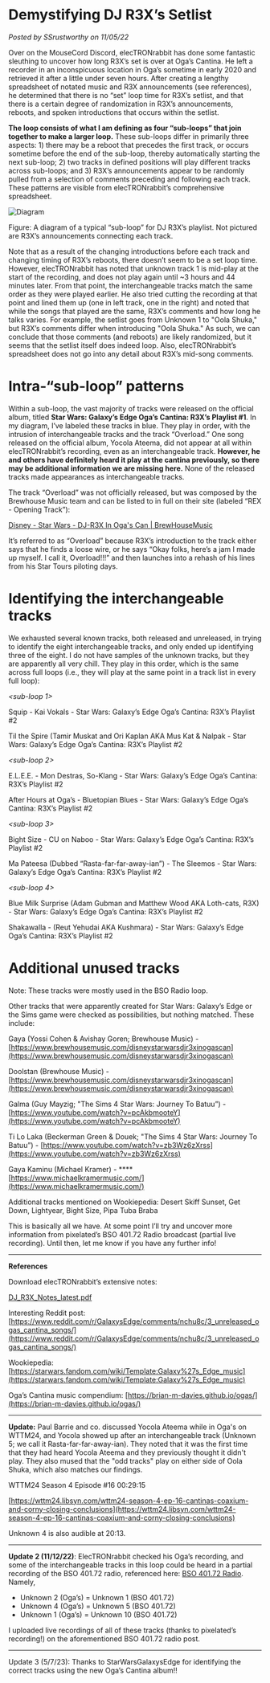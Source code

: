 # Demystifying DJ R3X’s Setlist

*Posted by SSrustworthy on 11/05/22*

Over on the MouseCord Discord, elecTRONrabbit has done some fantastic sleuthing to uncover how long R3X’s set is over at Oga’s Cantina. He left a recorder in an inconspicuous location in Oga’s sometime in early 2020 and retrieved it after a little under seven hours. After creating a lengthy spreadsheet of notated music and R3X announcements (see references), he determined that there is no “set” loop time for R3X’s setlist, and that there is a certain degree of randomization in R3X’s announcements, reboots, and spoken introductions that occurs within the setlist.

**The loop consists of what I am defining as four “sub-loops” that join together to make a larger loop.** These sub-loops differ in primarily three aspects: 1) there may be a reboot that precedes the first track, or occurs sometime before the end of the sub-loop, thereby automatically starting the next sub-loop; 2) two tracks in defined positions will play different tracks across sub-loops; and 3) R3X’s announcements appear to be randomly pulled from a selection of comments preceding and following each track. These patterns are visible from elecTRONrabbit’s comprehensive spreadsheet.

![Diagram](../../../img/assets/SWGE_Ogas_Diagram.png)

Figure: A diagram of a typical “sub-loop” for DJ R3X’s playlist. Not pictured are R3X’s announcements connecting each track.

Note that as a result of the changing introductions before each track and changing timing of R3X’s reboots, there doesn’t seem to be a set loop time. However, elecTRONrabbit has noted that unknown track 1 is mid-play at the start of the recording, and does not play again until ~3 hours and 44 minutes later. From that point, the interchangeable tracks match the same order as they were played earlier. He also tried cutting the recording at that point and lined them up (one in left track, one in the right) and noted that while the songs that played are the same, R3X’s comments and how long he talks varies. For example, the setlist goes from Unknown 1 to "Oola Shuka," but R3X’s comments differ when introducing "Oola Shuka." As such, we can conclude that those comments (and reboots) are likely randomized, but it seems that the setlist itself does indeed loop. Also, elecTRONrabbit’s spreadsheet does not go into any detail about R3X’s mid-song comments.

# Intra-“sub-loop” patterns

Within a sub-loop, the vast majority of tracks were released on the official album, titled **Star Wars: Galaxy’s Edge Oga’s Cantina: R3X’s Playlist #1**. In my diagram, I’ve labeled these tracks in blue. They play in order, with the intrusion of interchangeable tracks and the track “Overload.” One song released on the official album, Yocola Ateema, did not appear at all within elecTRONrabbit’s recording, even as an interchangeable track. **However, he and others have definitely heard it play at the cantina previously, so there may be additional information we are missing here.** None of the released tracks made appearances as interchangeable tracks.

The track “Overload” was not officially released, but was composed by the Brewhouse Music team and can be listed to in full on their site (labeled “REX - Opening Track”): 

[Disney - Star Wars - DJ-R3X In Oga's Can | BrewHouseMusic](https://www.brewhousemusic.com/disneystarwarsdjr3xinogascan)

It’s referred to as “Overload” because R3X’s introduction to the track either says that he finds a loose wire, or he says “Okay folks, here’s a jam I made up myself. I call it, Overload!!!” and then launches into a rehash of his lines from his Star Tours piloting days.

# Identifying the interchangeable tracks

We exhausted several known tracks, both released and unreleased, in trying to identify the eight interchangeable tracks, and only ended up identifying three of the eight. I do not have samples of the unknown tracks, but they are apparently all very chill. They play in this order, which is the same across full loops (i.e., they will play at the same point in a track list in every full loop):

*<sub-loop 1>*

Squip - Kai Vokals - Star Wars: Galaxy’s Edge Oga’s Cantina: R3X’s Playlist #2

Til the Spire (Tamir Muskat and Ori Kaplan AKA Mus Kat & Nalpak - Star Wars: Galaxy’s Edge Oga’s Cantina: R3X’s Playlist #2

*<sub-loop 2>*

E.L.E.E. - Mon Destras, So-Klang -  Star Wars: Galaxy’s Edge Oga’s Cantina: R3X’s Playlist #2

After Hours at Oga’s - Bluetopian Blues -  Star Wars: Galaxy’s Edge Oga’s Cantina: R3X’s Playlist #2

*<sub-loop 3>*

Bight Size - CU on Naboo -  Star Wars: Galaxy’s Edge Oga’s Cantina: R3X’s Playlist #2

Ma Pateesa (Dubbed “Rasta-far-far-away-ian”) - The Sleemos -  Star Wars: Galaxy’s Edge Oga’s Cantina: R3X’s Playlist #2

*<sub-loop 4>*

Blue Milk Surprise (Adam Gubman and Matthew Wood AKA Loth-cats, R3X) -  Star Wars: Galaxy’s Edge Oga’s Cantina: R3X’s Playlist #2

Shakawalla - (Reut Yehudai AKA Kushmara) - Star Wars: Galaxy’s Edge Oga’s Cantina: R3X’s Playlist #2

# Additional unused tracks

Note: These tracks were mostly used in the BSO Radio loop.

Other tracks that were apparently created for Star Wars: Galaxy’s Edge or the Sims game were checked as possibilities, but nothing matched. These include:

Gaya (Yossi Cohen & Avishay Goren; Brewhouse Music) - [https://www.brewhousemusic.com/disneystarwarsdjr3xinogascan](https://www.brewhousemusic.com/disneystarwarsdjr3xinogascan)

Doolstan (Brewhouse Music) - [https://www.brewhousemusic.com/disneystarwarsdjr3xinogascan](https://www.brewhousemusic.com/disneystarwarsdjr3xinogascan)

Galma (Guy Mayzig; "The Sims 4 Star Wars: Journey To Batuu”) - [https://www.youtube.com/watch?v=pcAkbmooteY](https://www.youtube.com/watch?v=pcAkbmooteY)

Ti Lo Laka (Beckerman Green & Douek; "The Sims 4 Star Wars: Journey To Batuu”) - [https://www.youtube.com/watch?v=zb3Wz6zXrss](https://www.youtube.com/watch?v=zb3Wz6zXrss)

Gaya Kaminu (Michael Kramer) - ****[https://www.michaelkramermusic.com/](https://www.michaelkramermusic.com/)

Additional tracks mentioned on Wookiepedia: Desert Skiff Sunset, Get Down, Lightyear, Bight Size, Pipa Tuba Braba

This is basically all we have. At some point I’ll try and uncover more information from pixelated’s BSO 401.72 Radio broadcast (partial live recording). Until then, let me know if you have any further info!

---

**References**

Download elecTRONrabbit’s extensive notes: 

[DJ_R3X_Notes_latest.pdf](../../../img/assets/DJ_R3X_Notes_latest.pdf)

Interesting Reddit post: [https://www.reddit.com/r/GalaxysEdge/comments/nchu8c/3_unreleased_ogas_cantina_songs/](https://www.reddit.com/r/GalaxysEdge/comments/nchu8c/3_unreleased_ogas_cantina_songs/)

Wookiepedia: [https://starwars.fandom.com/wiki/Template:Galaxy%27s_Edge_music](https://starwars.fandom.com/wiki/Template:Galaxy%27s_Edge_music)

Oga’s Cantina music compendium: [https://brian-m-davies.github.io/ogas/](https://brian-m-davies.github.io/ogas/)

---

**Update:** Paul Barrie and co. discussed Yocola Ateema while in Oga's on WTTM24, and Yocola showed up after an  interchangeable track (Unknown 5; we call it Rasta-far-far-away-ian). They noted that it was the first time that they had heard Yocola Ateema and they previously thought it didn't play. They also mused that the "odd tracks" play on either side of Oola Shuka, which also matches our findings.

WTTM24 Season 4 Episode #16 00:29:15

[https://wttm24.libsyn.com/wttm24-season-4-ep-16-cantinas-coaxium-and-corny-closing-conclusions](https://wttm24.libsyn.com/wttm24-season-4-ep-16-cantinas-coaxium-and-corny-closing-conclusions)

Unknown 4 is also audible at 20:13.

---

**Update 2 (11/12/22)**: ElecTRONrabbit checked his Oga’s recording, and some of the interchangeable tracks in this loop could be heard in a partial recording of the BSO 401.72 radio, referenced here: [BSO 401.72 Radio](bso_401_72_radio.md). Namely, 

- Unknown 2 (Oga’s) = Unknown 1 (BSO 401.72)
- Unknown 4 (Oga’s) = Unknown 5 (BSO 401.72)
- Unknown 1 (Oga’s) = Unknown 10 (BSO 401.72)

I uploaded live recordings of all of these tracks (thanks to pixelated’s recording!) on the aforementioned BSO 401.72 radio post.

---

Update 3 (5/7/23): Thanks to StarWarsGalaxysEdge for identifying the correct tracks using the new Oga’s Cantina album!!